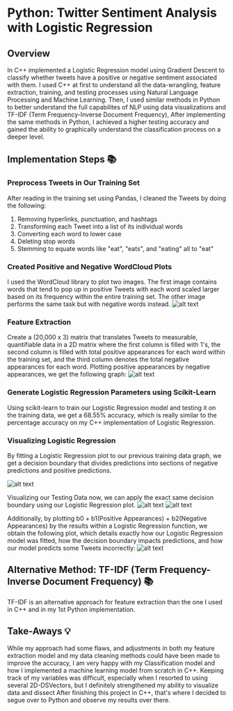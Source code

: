 # Python: Twitter Sentiment Analysis with Logistic Regression
## Overview
In C++ implemented a Logistic Regression model using Gradient Descent to classify whether tweets have a positive or negative sentiment associated with them. I used C++ at first to understand all the data-wrangling, feature extraction, training, and testing processes using Natural Language Processing and Machine Learning. Then, I used similar methods in Python to better understand the full capabilites of NLP using data visualizations and TF-IDF (Term Frequency-Inverse Document Frequency), After implementing the same methods in Python, I achieved a higher testing accuracy and gained the ability to graphically understand the classification process on a deeper level.
## Implementation Steps 📚
### Preprocess Tweets in Our Training Set
After reading in the training set using Pandas, I cleaned the Tweets by doing the following:
1. Removing hyperlinks, punctuation, and hashtags
2. Transforming each Tweet into a list of its individual words
3. Converting each word to lower case
4. Deleting stop words
5. Stemming to equate words like "eat", "eats", and "eating" all to "eat"
### Created Positive and Negative WordCloud Plots
I used the WordCloud library to plot two images. The first image contains words that tend to pop up in positive Tweets with each word scaled larger based on its frequency within the entire training set. The other image performs the same task but with negative words instead.
![alt text](https://github.com/ririye01/Twitter-Sentiment-Analysis-in-Cpp-vs-Python/blob/main/Python%20Sentiment%20Analysis/Classification%20Plots/Positive%20v%20Negative%20WordCloud.png)  


### Feature Extraction
Create a (20,000 x 3) matrix that translates Tweets to measurable, quantifiable data in a 2D matrix where the first column is filled with 1's, the second column is filled with total positive appearances for each word within the training set, and the third column denotes the total negative appearances for each word. Plotting positive appearances by negative appearances, we get the following graph:
![alt text](https://github.com/ririye01/Twitter-Sentiment-Analysis-in-Cpp-vs-Python/blob/main/Python%20Sentiment%20Analysis/Classification%20Plots/Testing%20Data%20Plot.png)  

### Generate Logistic Regression Parameters using Scikit-Learn
Using scikit-learn to train our Logistic Regression model and testing it on the training data, we get a 68.55% accuracy, which is really similar to the percentage accuracy on my C++ implementation of Logistic Regression.
### Visualizing Logistic Regression
By fitting a Logistic Regression plot to our previous training data graph, we get a decision boundary that divides predictions into sections of negative predictions and positive predictions.  

![alt text](https://github.com/ririye01/Twitter-Sentiment-Analysis-in-Cpp-vs-Python/blob/main/Python%20Sentiment%20Analysis/Classification%20Plots/Training%20Data%20Decision%20Boundary%20Prediction.png)  

Visualizing our Testing Data now, we can apply the exact same decision boundary using our Logistic Regression plot. 
![alt text](https://github.com/ririye01/Twitter-Sentiment-Analysis-in-Cpp-vs-Python/blob/main/Python%20Sentiment%20Analysis/Classification%20Plots/Testing%20Data%20Plot.png)
![alt text](https://github.com/ririye01/Twitter-Sentiment-Analysis-in-Cpp-vs-Python/blob/main/Python%20Sentiment%20Analysis/Classification%20Plots/Testing%20Data%20Decision%20Boundary%20Prediction.png)  

Additionally, by plotting b0 + b1(Positive Appearances) + b2(Negative Appearances) by the results within a Logistic Regression function, we obtain the following plot, which details exactly how our Logistic Regression model was fitted, how the decision boundary impacts predictions, and how our model predicts some Tweets incorrectly:
![alt text](https://github.com/ririye01/Twitter-Sentiment-Analysis-in-Cpp-vs-Python/blob/main/Python%20Sentiment%20Analysis/Classification%20Plots/Testing%20Data%20Logistic%20Regression.png)  

## Alternative Method: TF-IDF (Term Frequency-Inverse Document Frequency) 📚
TF-IDF is an alternative approach for feature extraction than the one I used in C++ and in my 1st Python implementation. 


## Take-Aways 💡
While my approach had some flaws, and adjustments in both my feature extraction model and my data cleaning methods could have been made to improve the accuracy, I am very happy with my Classification model and how I implemented a machine learning model from scratch in C++. Keeping track of my variables was difficult, especially when I resorted to using several 2D-DSVectors, but I definitely strengthened my ability to visualize data and dissect 
After finishing this project in C++, that's where I decided to segue over to Python and observe my results over there. 
